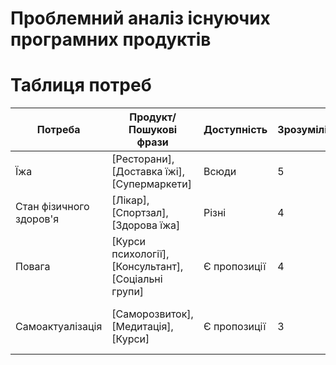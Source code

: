 # Проблемний аналіз існуючих програмних продуктів

# Таблиця потреб

| Потреба                 | Продукт/Пошукові фрази    | Доступність | Зрозумілість | Цінність | Актуальність | Тип ліцензії                 | Примітка |
|-------------------------|---------------------------|-------------|--------------|----------|--------------|-----------------------------|----------|
| Їжа                    | [Ресторани], [Доставка їжі], [Супермаркети]  | Всюди       | 5            | 4        | 5            | Різні опції                  | Залежить від місця проживання |
| Стан фізичного здоров'я | [Лікар], [Спортзал], [Здорова їжа]           | Різні        | 4            | 4        | 5            | Різні опції                  | Важливо для загального самопочуття |
| Повага                 | [Курси психології], [Консультант], [Соціальні групи] | Є пропозиції | 4            | 3        | 4            | Різні опції                  | Важливо для психологічного комфорту |
| Самоактуалізація        | [Саморозвиток], [Медитація], [Курси]         | Є пропозиції | 3            | 5        | 4            | Різні опції                  | Допомагає досягти особистих цілей |



